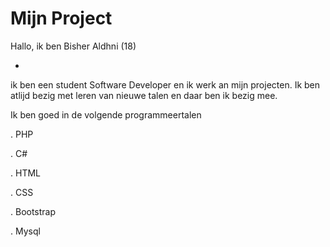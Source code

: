 # Mijn Project

Hallo, ik ben Bisher Aldhni (18)

+

ik ben een student Software Developer en ik werk an mijn projecten. Ik ben atlijd bezig met leren van nieuwe talen en daar ben ik bezig mee. 

Ik  ben goed in de volgende programmeertalen

. PHP

. C# 

. HTML

. CSS

. Bootstrap

. Mysql
